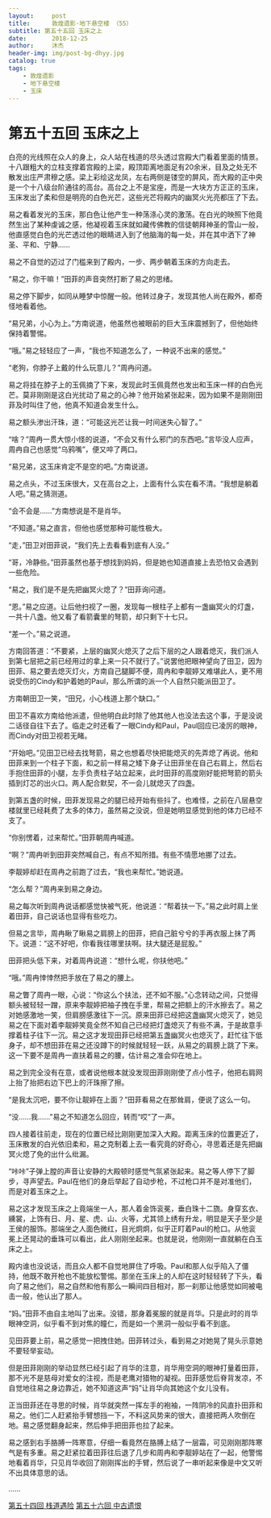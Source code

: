 ```yaml
---
layout:     post
title:      敦煌遗影·地下悬空楼 （55）
subtitle: 第五十五回 玉床之上
date:       2018-12-25
author:     沐杰
header-img: img/post-bg-dhyy.jpg
catalog: true
tags:
    - 敦煌遗影
    - 地下悬空楼
    - 玉床
---
```

# 第五十五回 玉床之上

白亮的光线照在众人的身上，众人站在栈道的尽头透过宫殿大门看着里面的情景。十八跟粗大的立柱支撑着宫殿的上梁，殿顶距离地面足有20余米，目及之处无不散发出庄严肃穆之感。梁上彩绘这龙凤，左右两侧是镂空的屏风，而大殿的正中央是一个十八级台阶通往的高台。高台之上不是宝座，而是一大块方方正正的玉床，玉床发出了柔和但是明亮的白色光芒，这些光芒将殿内的幽冥火光亮都压了下去。

易之看着发光的玉床，那白色让他产生一种荡涤心灵的激荡。在白光的映照下他竟然生出了某种虔诚之感，他凝视着玉床就如藏传佛教的信徒朝拜神圣的雪山一般，他直感觉白色的光芒透过他的眼睛进入到了他脑海的每一处，并在其中洒下了神圣、平和、宁静……

易之不自觉的迈过了门槛来到了殿内，一步、两步朝着玉床的方向走去。

“易之，你干嘛！”田菲的声音突然打断了易之的思绪。

易之停下脚步，如同从睡梦中惊醒一般。他转过身子，发现其他人尚在殿外，都奇怪地看着他。

“易兄弟，小心为上。”方南说道，他虽然也被眼前的巨大玉床震撼到了，但他始终保持着警惕。

“哦。”易之轻轻应了一声，“我也不知道怎么了，一种说不出来的感觉。”

“老狗，你脖子上戴的什么玩意儿？”周冉问道。

易之将挂在脖子上的玉佩摘了下来，发现此时玉佩竟然也发出和玉床一样的白色光芒。莫非刚刚是这白光扰动了易之的心神？他开始紧张起来，因为如果不是刚刚田菲及时叫住了他，他真不知道会发生什么。

易之额头渗出汗珠，道：“可能这光芒让我一时间迷失心智了。”

“啥？”周冉一贯大惊小怪的说道，“不会又有什么邪门的东西吧。”言毕没人应声，周冉自己也感觉“乌鸦嘴”，便又啐了两口。

“易兄弟，这玉床肯定不是空的吧。”方南说道。

易之点头，不过玉床很大，又在高台之上，上面有什么实在看不清。“我想是躺着人吧。”易之猜测道。

“会不会是……”方南想说是不是肖华。

“不知道。”易之直言，但他也感觉那种可能性极大。

“走，”田卫对田菲说，“我们先上去看看到底有人没。”

“哥，冷静些。”田菲虽然也基于想找到妈妈，但是她也知道直接上去恐怕又会遇到一些危险。

“易之，我们是不是先把幽冥火熄了？”田菲询问道。

“恩。”易之应道。让后他扫视了一圈，发现每一根柱子上都有一盏幽冥火的灯盏，一共十八盏。他又看了看箭囊里的弩箭，却只剩下十七只。

“差一个。”易之说道。

方南回答道：“不要紧，上层的幽冥火熄灭了之后下层的之人跟着熄灭，我们派人到第七层把之前已经用过的拿上来一只不就行了。”说罢他把眼神望向了田卫，因为田菲、易之要去熄灭灯火，方南自己腿脚不便，周冉和李靓婷又难堪此人，更不用说受伤的Cindy和护着她的Paul，那么所谓的派一个人自然只能派田卫了。

方南朝田卫一笑，“田兄，小心栈道上那个缺口。”

田卫不喜欢方南给他派遣，但他明白此时除了他其他人也没法去这个事，于是没说二话径自往下去了。临走之时还看了一眼Cindy和Paul，Paul回应已凌厉的眼神，而Cindy对田卫视若无睹。

“开始吧。”见田卫已经去找弩箭，易之也想着尽快把能熄灭的先弄熄了再说。他和田菲来到一个柱子下面，和之前一样易之矮下身子让田菲坐在自己右肩上，然后右手抱住田菲的小腿，左手负责柱子站立起来，此时田菲的高度刚好能把弩箭的箭头插到灯芯的出火口。两人配合默契，不一会儿就熄灭了四盏。

到第五盏的时候，田菲发现易之的腿已经开始有些抖了。也难怪，之前在八层悬空楼就里已经耗费了太多的体力，虽然易之没说，但是她明显感觉到他的体力已经不支了。

“你别愣着，过来帮忙。”田菲朝周冉喊道。

“啊？”周冉听到田菲突然喊自己，有点不知所措。有些不情愿地挪了过去。

李靓婷却赶在周冉之前跑了过去，“我也来帮忙。”她说道。

“怎么帮？”周冉来到易之身边。

易之每次听到周冉说话都感觉快被气死，他说道：“帮着扶一下。”易之此时肩上坐着田菲，自己说话也显得有些吃力。

但易之言毕，周冉瞅了瞅易之肩膀上的田菲，把自己脏兮兮的手再衣服上抹了两下。说道：“这不好吧，你看我往哪里扶啊。扶大腿还是屁股。”

田菲把头低下来，对着周冉说道：“想什么呢，你扶他吧。”

“哦。”周冉悻悻然把手放在了易之的腰上。

易之瞥了周冉一眼，心说：“你这么个扶法，还不如不服。”心念转动之间，只觉得额头被轻轻一蹭，原来李靓婷把袖子拽在手里，帮易之把额上的汗水擦去了。易之对她感激地一笑，但肩膀感激往下一沉。原来田菲已经把这盏幽冥火熄灭了，她见易之在下面对着李靓婷笑竟全然不知自己已经把灯盏熄灭了有些不满，于是故意手撑着柱子往下一沉。易之这才发现田菲已经把第五盏幽冥火也熄灭了，赶忙往下低身子，却不想田菲在易之还没蹲下的时候就轻轻一跃，从易之的肩膀上跳了下来。这一下要不是周冉一直扶着易之的腰，估计易之准会仰在地上。

易之到完全没有在意，或者说他根本就没发现田菲刚刚使了点小性子，他把右肩网上抬了抬把右边下巴上的汗珠擦了擦。

“是我太沉吧，要不你让靓婷在上面？”田菲看易之在那耸肩，便说了这么一句。

“没……我……”易之不知道怎么回应，转而“哎”了一声。

四人接着往前走，现在的位置已经比刚刚更加深入大殿。距离玉床的位置更近了，玉床散发的白光依旧柔和，易之克制着上去一看究竟的好奇心，寻思着还是先把幽冥火熄了免的出什么纰漏。

“咔咔”子弹上膛的声音让安静的大殿顿时感觉气氛紧张起来。易之等人停下了脚步，寻声望去。Paul在他们的身后举起了自动步枪，不过枪口并不是对准他们，而是对着玉床之上。

易之这才发现玉床之上竟端坐一人，那人着金饰衮冕，垂白珠十二旒。身穿玄衣、纁裳，上饰有日、月、星、虎、山、火等，尤其领上绣有升龙，明显是天子至少是王侯的服饰。那端坐之人面色微红，目光炯炯，似乎正盯着Paul的枪口。从他衮冕上还晃动的垂珠可以看出，此人刚刚坐起来。也就是说，他刚刚一直就躺在白玉床之上。

殿内谁也没说话，而且众人都不自觉地屏住了呼吸。Paul和那人似乎陷入了僵持，他既不敢开枪也不能放松警惕。那坐在玉床上的人却在这时轻轻转了下头，看向了易之他们，易之自然和他有那么一瞬间四目相对，那一刹那让他感觉如同被电击一般，他认出了那人。

“妈。”田菲不由自主地叫了出来。没错，那身着冕服的就是肖华。只是此时的肖华眼神空洞，似乎看不到对焦的瞳仁，而是如一个黑洞一般似乎看不到底。

见田菲要上前，易之感觉一把拽住她。田菲转过头，看到易之对她晃了晃头示意她不要轻举妄动。

但是田菲刚刚的举动显然已经引起了肖华的注意，肖华用空洞的眼神打量着田菲，那不光不是慈母对爱女的注视，而是老鹰对猎物的凝视。田菲感觉后脊背发凉，不自觉地往易之身边靠近，她不知道这声“妈”让肖华向其她这个女儿没有。

正当田菲还在寻思的时候，肖华就突然一挥左手的袍袖，一阵阴冷的风直扑田菲和易之。他们二人赶紧抬手臂想挡一下，不料这风势来的很大，直接把两人吹倒在地。易之感觉翻身起来，然后伸手把田菲也拉了起来。

易之感到右手胳膊一阵寒意，仔细一看竟然在胳膊上结了一层霜，可见刚刚那阵寒气是有多重。易之赶紧拉着田菲往后退了几步和周冉和李靓婷站在了一起，他警惕地看着肖华，只见肖华收回了刚刚挥出的手臂，然后说了一串听起来像是中文又听不出具体意思的话。

……

[第五十四回 栈道遇险](http://www.jianshu.com/p/28ec99726fd3)
[第五十六回 中古遗恨](http://www.jianshu.com/p/f38a386362ee)
